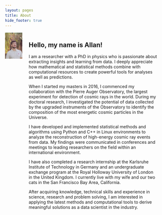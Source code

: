 ```yaml
---
layout: pages
title: About
hide_footer: true
---
```



<div class="columns">
    <div class="column is-4">
        <img align="left" width="300" src="/img/allan.jpg" style="margin-top:2px;margin-right:30px;margin-bottom:4px">
    </div>
    <div class="column is-7">
        <h2>Hello, my name is Allan!</h2>
        <p>
            I am a researcher with a PhD in physics who is passionate about extracting insights and learning from data.
            I deeply appreciate how mathematical and statistical methods combine with computational resources to create powerful tools for analyses as well as predictions.
        </p>
        <p>
            When I started my masters in 2016, I commenced my collaboration with the Pierre Auger Observatory, the largest experiment for detection of cosmic rays in the world.
            During my doctoral research, I investigated the potential of data collected by the upgraded instruments of the Observatory to identify the composition of the most energetic cosmic particles in the Universe.
        </p>
        <p>
            I have developed and implemented statistical methods and algorithms using Python and C++ in Linux environments to analyze the reconstruction of high-energy cosmic ray events from data.
            My findings were communicated in conferences and meetings to leading researchers on the field within an international environment.
        </p>
        <p>
            I have also completed a research internship at the Karlsruhe Institute of Technology in Germany and an undergraduate exchange program at the Royal Holloway University of London in the United Kingdom.
            I currently live with my wife and our two cats in the San Francisco Bay Area, California.
        </p>
        <p>
            After acquiring knowledge, technical skills and experience in science, research and problem solving, I am interested in applying the latest methods and computational tools to derive meaningful solutions as a data scientist in the industry.
        </p>
    </div>
</div>

